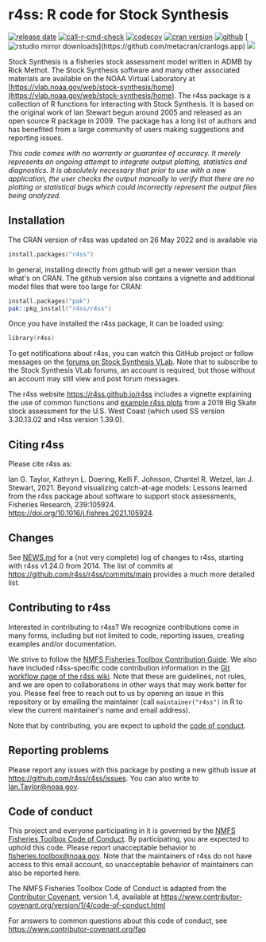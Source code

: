 # r4ss: R code for Stock Synthesis

[![release date](https://img.shields.io/github/last-commit/r4ss/r4ss)](https://github.com/r4ss/r4ss/commits/main)
[![call-r-cmd-check](https://github.com/r4ss/r4ss/actions/workflows/call-r-cmd-check.yml/badge.svg)](https://github.com/r4ss/r4ss/actions/workflows/call-r-cmd-check.yml)
[![codecov](https://codecov.io/gh/r4ss/r4ss/branch/main/graph/badge.svg)](https://app.codecov.io/gh/r4ss/r4ss)
[![cran version](http://www.r-pkg.org/badges/version/r4ss)](https://cran.r-project.org/package=r4ss)
[![github](https://img.shields.io/github/v/release/r4ss/r4ss?color=brightgreen&label=GitHub)](https://github.com/r4ss/r4ss/releases/latest)
[![rstudio mirror downloads](http://cranlogs.r-pkg.org/badges/grand-total/r4ss?)](https://github.com/metacran/cranlogs.app)
[![](https://cranlogs.r-pkg.org/badges/r4ss?color=FFD700)](https://www.r-pkg.org/pkg/r4ss)

Stock Synthesis is a fisheries stock assessment model written in ADMB by
Rick Methot. The Stock Synthesis software and many other associated
materials are available on the NOAA Virtual Laboratory at
[https://vlab.noaa.gov/web/stock-synthesis/home](https://vlab.noaa.gov/web/stock-synthesis/home).
The r4ss package is a collection of R functions for interacting with
Stock Synthesis. It is based on the original work of Ian Stewart begun
around 2005 and released as an open source R package in 2009. The
package has a long list of authors and has benefited from a large
community of users making suggestions and reporting issues.

*This code comes with no warranty or guarantee of accuracy. It merely
represents an ongoing attempt to integrate output plotting, statistics
and diagnostics. It is absolutely necessary that prior to use with a new
application, the user checks the output manually to verify that there
are no plotting or statistical bugs which could incorrectly represent
the output files being analyzed.*

## Installation

The CRAN version of r4ss was updated on 26 May 2022 and is available
via

```S
install.packages("r4ss")
```

In general, installing directly from github will get a newer version
than what's on CRAN. The github version also contains a vignette and
additional model files that were too large for CRAN:

```S
install.packages("pak")
pak::pkg_install("r4ss/r4ss")
```

Once you have installed the r4ss package, it can be loaded using:

```S
library(r4ss)
```

To get notifications about r4ss, you can watch this GitHub project or
follow messages on the [forums on Stock Synthesis
VLab](https://vlab.noaa.gov/web/stock-synthesis/public-forums). Note
that to subscribe to the Stock Synthesis VLab forums, an account is
required, but those without an account may still view and post forum
messages.

The r4ss website <https://r4ss.github.io/r4ss> includes a vignette explaining 
the use of common functions and 
[example r4ss plots](https://r4ss.github.io/r4ss/BigSkate) from a 2019 
Big Skate stock assessment for the U.S. West Coast 
(which used SS version 3.30.13.02 and r4ss version 1.39.0). 

## Citing r4ss

Please cite r4ss as:

Ian G. Taylor, Kathryn L. Doering, Kelli F. Johnson, Chantel R. Wetzel,
Ian J. Stewart, 2021. Beyond visualizing catch-at-age models: Lessons
learned from the r4ss package about software to support stock
assessments, Fisheries Research, 239:105924.
<https://doi.org/10.1016/j.fishres.2021.105924>.

## Changes

See [NEWS.md](https://github.com/r4ss/r4ss/blob/main/NEWS.md) for a (not
very complete) log of changes to r4ss, starting with r4ss v1.24.0 from
2014. The list of commits at <https://github.com/r4ss/r4ss/commits/main>
provides a much more detailed list.

## Contributing to r4ss

Interested in contributing to r4ss? We recognize contributions come in
many forms, including but not limited to code, reporting issues,
creating examples and/or documentation.

We strive to follow the [NMFS Fisheries Toolbox Contribution
Guide](https://github.com/nmfs-fish-tools/Resources/blob/master/CONTRIBUTING.md).
We also have included r4ss-specific code contribution information in the
[Git workflow page of the r4ss
wiki](https://github.com/r4ss/r4ss/wiki/Git-Workflow). Note that these
are guidelines, not rules, and we are open to collaborations in other
ways that may work better for you. Please feel free to reach out to us
by opening an issue in this repository or by emailing the maintainer
(call `maintainer("r4ss")` in R to view the current maintainer's name
and email address).

Note that by contributing, you are expect to uphold the [code of
conduct](#code-of-conduct).

## Reporting problems

Please report any issues with this package by posting a new github issue
at <https://github.com/r4ss/r4ss/issues>. You can also write to
Ian.Taylor@noaa.gov.

## Code of conduct

This project and everyone participating in it is governed by the [NMFS
Fisheries Toolbox Code of
Conduct](https://github.com/nmfs-fish-tools/Resources/blob/master/CODE_OF_CONDUCT.md).
By participating, you are expected to uphold this code. Please report
unacceptable behavior to
[fisheries.toolbox@noaa.gov](mailto:fisheries.toolbox@noaa.gov). Note
that the maintainers of r4ss do not have access to this email account,
so unacceptable behavior of maintainers can also be reported here.

The NMFS Fisheries Toolbox Code of Conduct is adapted from the
[Contributor Covenant][homepage], version 1.4, available at
<https://www.contributor-covenant.org/version/1/4/code-of-conduct.html>

[homepage]: <https://www.contributor-covenant.org>

For answers to common questions about this code of conduct, see
<https://www.contributor-covenant.org/faq>
